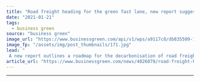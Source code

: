 ```yaml
---
title: "Road freight heading for the green fast lane, new report suggests"
date: "2021-01-21"
tags: 
  - business green
source: "business green"
image_url: "https://www.businessgreen.com/api/v1/wps/a9117c8/db835509-1cac-45a1-9eb4-2fb7d767a7f7/4/Volvo-EV-truck-185x114.jpg"
image_fp: "/assets/img/post_thumbnails/171.jpg"
lead: "
 A new report outlines a roadmap for the decarbonisation of road freight through the “critical” next decade ..."
article_url: "https://www.businessgreen.com/news/4026078/road-freight-heading-green-fast-lane-report-suggests"
---
```


---

